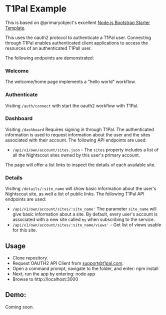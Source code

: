 T1Pal Example
===


This is based on @primaryobject's excellent [Node.js Bootstrap Starter Template](https://github.com/primaryobjects/Node.js-Bootstrap-Starter-Template).

This uses the oauth2 protocol to authenticate a T1Pal user.  Connecting through T1Pal enables authenticated client applications to access the resources of an authenticated T1Pall user.

The following endpoints are demonstrated:

### Welcome
The welcome/home page implements a "hello world" workflow.

### Authenticate
Visiting `/auth/connect` with start the oauth2 workflow with T1Pal.

### Dashboard
Visiting `/dashboard` Requires signing in through T1Pal.  The
authenticated information is used to request information about the user
and the sites associated with their account.  The following API endpoints
are used:
* `/api/v1/own/account/sites.json` - The `sites` property includes a list
  of all the Nightscout sites owned by this user's primary account.

The page will offer a list links to inspect the details of each available site.

### Details
Visiting `/details/:site_name` will show basic information about the user's
Nightscout site, as well a list of public links.
The following T1Pal API endpoints are used:
* `/api/v1/own/account/sites/:site_name'` The parameter `site_name` will
  give basic information about a site.  By default, every user's account
  is associated with a new site called `my` when subscribing to the
  service.
* `/api/v1/own/account/sites/:site_name/views'` - Get list of views usable for this site.


## Usage
- Clone repository.
- Request OAUTH2 API Client from support@t1pal.com.
- Open a command prompt, navigate to the folder, and enter: npm install
- Next, run the app by entering: node app
- Browse to http://localhost:3000

## Demo:
Coming soon.



